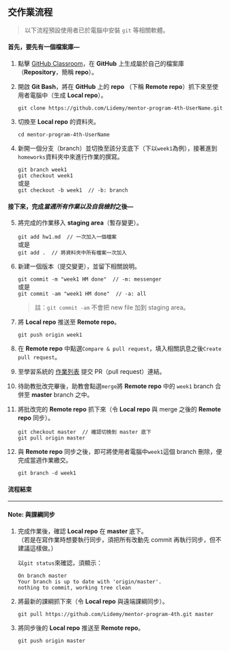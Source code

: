 ## 交作業流程

> 以下流程預設使用者已於電腦中安裝 `git` 等相關軟體。

#### 首先，要先有一個檔案庫—
1. 點擊 [GitHub Classroom](https://classroom.github.com/a/SbDvk2VA)，在 **GitHub** 上生成屬於自己的檔案庫（**Repository**，簡稱 **repo**）。

2. 開啟 **Git Bash**，將在 **GitHub** 上的 **repo** （下稱 **Remote repo**）抓下來至使用者電腦中（生成 **Local repo**）。
  
    `git clone https://github.com/Lidemy/mentor-program-4th-UserName.git `

3. 切換至 **Local repo** 的資料夾。

    `cd mentor-program-4th-UserName`

4. 新開一個分支（branch）並切換至該分支底下（下以`week1`為例），接著進到`homeworks`資料夾中來進行作業的撰寫。

    `git branch week1`  
    `git checkout week1`  
    或是  
    `git checkout -b week1  // -b: branch`

#### 接下來，完成*當週所有作業以及自我檢討*之後—
5. 將完成的作業移入 **staging area**（暫存變更）。

    `git add hw1.md  // 一次加入一個檔案`  
    或是  
    `git add .  // 將資料夾中所有檔案一次加入`

6. 新建一個版本（提交變更），並留下相關說明。  

    `git commit -m "week1 HM done"  // -m: messenger`  
    或是  
    `git commit -am "week1 HM done"  // -a: all`

    >註：`git commit -am` 不會把 new file 加到 staging area。

7. 將 **Local repo** 推送至 **Remote repo**。

    `git push origin week1`

8. 在 **Remote repo** 中點選`Compare & pull request`，填入相關訊息之後`Create pull request`。

9. 至學習系統的 [作業列表](https://learning.lidemy.com/homeworks) 提交 PR（pull request）連結。

10. 待助教批改完畢後，助教會點選`merge`將 **Remote repo** 中的 `week1` branch 合併至 **master** branch 之中。 

11. 將批改完的 **Remote repo** 抓下來（令 **Local repo** 與 merge 之後的 **Remote repo** 同步）。

    `git checkout master  // 確認切換到 master 底下`  
    `git pull origin master`

12. 與 **Remote repo** 同步之後，即可將使用者電腦中`week1`這個 branch 刪除，便完成當週作業繳交。

    `git branch -d week1`

#### 流程結束
---
#### Note: 與課綱同步
1. 完成作業後，確認 **Local repo** 在 **master** 底下。  
  （若是在寫作業時想要執行同步，須把所有改動先 commit 再執行同步，但不建議這樣做。）

    以`git status`來確認，須顯示：
    ```
    On branch master
    Your branch is up to date with 'origin/master'.
    nothing to commit, working tree clean
    ```

2. 將最新的課綱抓下來（令 **Local repo** 與遠端課綱同步）。

    `git pull https://github.com/Lidemy/mentor-program-4th.git master`

3. 將同步後的 **Local repo** 推送至 **Remote repo**。

    `git push origin master`